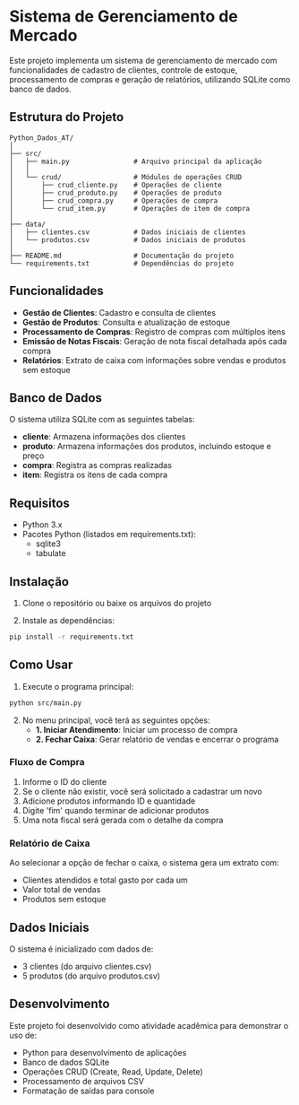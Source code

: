# Sistema de Gerenciamento de Mercado

Este projeto implementa um sistema de gerenciamento de mercado com funcionalidades de cadastro de clientes, controle de estoque, processamento de compras e geração de relatórios, utilizando SQLite como banco de dados.

## Estrutura do Projeto

```
Python_Dados_AT/
│
├── src/
│   ├── main.py                # Arquivo principal da aplicação
│   │
│   └── crud/                  # Módulos de operações CRUD
│       ├── crud_cliente.py    # Operações de cliente
│       ├── crud_produto.py    # Operações de produto
│       ├── crud_compra.py     # Operações de compra
│       └── crud_item.py       # Operações de item de compra
│
├── data/
│   ├── clientes.csv           # Dados iniciais de clientes
│   └── produtos.csv           # Dados iniciais de produtos
│
├── README.md                  # Documentação do projeto
└── requirements.txt           # Dependências do projeto
```

## Funcionalidades

- **Gestão de Clientes**: Cadastro e consulta de clientes
- **Gestão de Produtos**: Consulta e atualização de estoque
- **Processamento de Compras**: Registro de compras com múltiplos itens
- **Emissão de Notas Fiscais**: Geração de nota fiscal detalhada após cada compra
- **Relatórios**: Extrato de caixa com informações sobre vendas e produtos sem estoque

## Banco de Dados

O sistema utiliza SQLite com as seguintes tabelas:

- **cliente**: Armazena informações dos clientes
- **produto**: Armazena informações dos produtos, incluindo estoque e preço
- **compra**: Registra as compras realizadas
- **item**: Registra os itens de cada compra

## Requisitos

- Python 3.x
- Pacotes Python (listados em requirements.txt):
  - sqlite3
  - tabulate

## Instalação

1. Clone o repositório ou baixe os arquivos do projeto

2. Instale as dependências:
```bash
pip install -r requirements.txt
```

## Como Usar

1. Execute o programa principal:
```bash
python src/main.py
```

2. No menu principal, você terá as seguintes opções:
   - **1. Iniciar Atendimento**: Iniciar um processo de compra
   - **2. Fechar Caixa**: Gerar relatório de vendas e encerrar o programa

### Fluxo de Compra

1. Informe o ID do cliente
2. Se o cliente não existir, você será solicitado a cadastrar um novo
3. Adicione produtos informando ID e quantidade
4. Digite 'fim' quando terminar de adicionar produtos
5. Uma nota fiscal será gerada com o detalhe da compra

### Relatório de Caixa

Ao selecionar a opção de fechar o caixa, o sistema gera um extrato com:
- Clientes atendidos e total gasto por cada um
- Valor total de vendas
- Produtos sem estoque

## Dados Iniciais

O sistema é inicializado com dados de:
- 3 clientes (do arquivo clientes.csv)
- 5 produtos (do arquivo produtos.csv)

## Desenvolvimento

Este projeto foi desenvolvido como atividade acadêmica para demonstrar o uso de:
- Python para desenvolvimento de aplicações
- Banco de dados SQLite
- Operações CRUD (Create, Read, Update, Delete)
- Processamento de arquivos CSV
- Formatação de saídas para console
